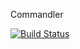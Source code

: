 Commandler

[![Build Status](https://travis-ci.com/AlaeaCrablet/Commandler.svg?branch=master)](https://travis-ci.com/AlaeaCrablet/Commandler)